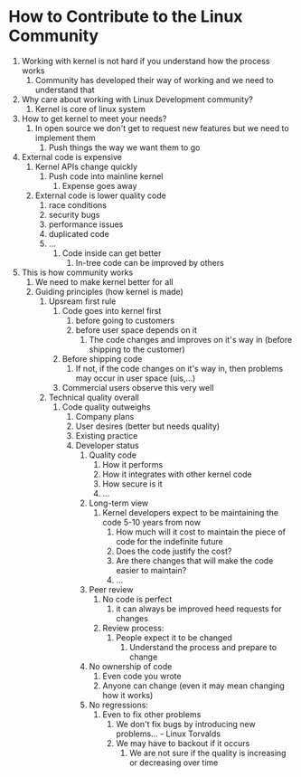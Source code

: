 # How to Contribute to the Linux Community #
1. Working with kernel is not hard if you understand how the process works
	1. Community has developed their way of working and we need to understand that
2. Why care about working with Linux Development community?
	1. Kernel is core of linux system
3. How to get kernel to meet your needs?
	1. In open source we don't get to request new features but we need to implement them
		1. Push things the way we want them to go
4. External code is expensive
	1. Kernel APIs change quickly
		1. Push code into mainline kernel
			1. Expense goes away
	2. External code is lower quality code
		1. race conditions
		2. security bugs
		3. performance issues
		4. duplicated code
		5. ...
			1. Code inside can get better
				1. In-tree code can be improved by others
5. This is how community works
	1. We need to make kernel better for all
	2. Guiding principles (how kernel is made)
		1. Upsream first rule
			1. Code goes into kernel first
				1. before going to customers
				2. before user space depends on it
					1. The code changes and improves on it's way in (before shipping to the customer)
			2. Before shipping code
				1. If not, if the code changes on it's way in, then problems may occur in user space (uis,...)
			3. Commercial users observe this very well
		2. Technical quality overall
			1. Code quality outweighs
				1. Company plans
				2. User desires (better but needs quality)
				3. Existing practice
				4. Developer status
					1. Quality code
						1. How it performs
						2. How it integrates with other kernel code
						3. How secure is it
						4. ...
					2. Long-term view
						1. Kernel developers expect to be maintaining the code 5-10 years from now
							1. How much will it cost to maintain the piece of code for the indefinite future
							2. Does the code justify the cost?
							3. Are there changes that will make the code easier to maintain?
							4. ...
					3. Peer review
						1. No code is perfect
							1. it can always be improved heed requests for changes
						2. Review process:
							1. People expect it to be changed
								1. Understand the process and prepare to change
					4. No ownership of code
						1. Even code you wrote
						2. Anyone can change (even it may mean changing how it works)
					5. No regressions:
						1. Even to fix other problems
							1. We don't fix bugs by introducing new problems... - Linux Torvalds
							2. We may have to backout if it occurs
								1. We are not sure if the quality is increasing or decreasing over time
